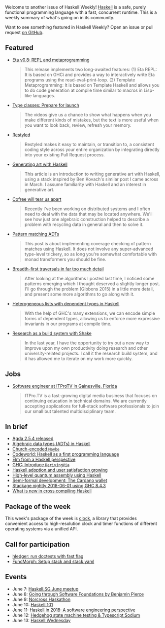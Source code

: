 <!-- 2018-06-07 -->

Welcome to another issue of Haskell Weekly!
[Haskell](https://www.haskell.org) is a safe, purely functional programming language with a fast, concurrent runtime.
This is a weekly summary of what's going on in its community.

Want to see something featured in Haskell Weekly?
Open an issue or pull request [on GitHub](https://github.com/haskellweekly/haskellweekly.github.io).

## Featured

-   [Eta v0.8: REPL and metaprogramming](https://blog.eta-lang.org/eta-v0-8-repl-and-metaprogramming-12e900ccfe25)

    > This release implements two long-awaited features: (1) Eta REPL: It is based on GHCi and provides a way to interactively write Eta programs using the read-eval-print-loop. (2) Template Metaprogramming: It is based on Template Haskell and allows you to do code generation at compile time similar to macros in Lisp-like languages.

-   [Type classes: Prepare for launch](https://typeclasses.com/news/2018-05-prepare-for-launch)

    > The videos give us a chance to show what happens when you make different kinds of mistakes, but the text is more useful when you want to look back, review, refresh your memory.

-   [Restyled](https://restyled.io)

    > Restyled makes it easy to maintain, or transition to, a consistent coding style across your entire organization by integrating directly into your existing Pull Request process.

-   [Generating art with Haskell](https://paytonturnage.com/writing/2018-06-05-generating-art-with-haskell/)

    > This article is an introduction to writing generative art with Haskell, using a stack inspired by Ben Kovach's similar post I came across in March. I assume familiarity with Haskell and an interest in generative art.

-   [Cofree will tear us apart](https://iokasimov.github.io/posts/2018/05/cofree-will-tear-us-apart)

    > Recently I've been working on distributed systems and I often need to deal with the data that may be located anywhere. We'll see how just one algebraic construction helped to describe a problem with recycling data in general and then to solve it.

-   [Pattern matching ADTs](https://adamschoenemann.dk/posts/2018-05-29-pattern-matching.html)

    > This post is about implementing coverage checking of pattern matches using Haskell. It does not involve any super-advanced type-level trickery, so as long you're somewhat comfortable with monad transformers you should be fine.

-   [Breadth-first traversals in far too much detail](https://doisinkidney.com/posts/2018-06-03-breadth-first-traversals-in-too-much-detail.html)

    > After looking at the algorithms I posted last time, I noticed some patterns emerging which I thought deserved a slightly longer post. I'll go through the problem (Gibbons 2015) in a little more detail, and present some more algorithms to go along with it.

-   [Heterogeneous lists with dependent types in Haskell](https://blog.poisson.chat/posts/2018-06-06-hlists-dependent-haskell.html)

    > With the help of GHC's many extensions, we can encode simple forms of dependent types, allowing us to enforce more expressive invariants in our programs at compile time.

-   [Research as a build system with Shake](https://cs-syd.eu/posts/2018-05-28-research-as-a-build-system)

    > In the last year, I have the opportunity to try out a new way to improve upon my own productivity doing research and other university-related projects. I call it the research build system, and it has allowed me to iterate on my work more quickly.

## Jobs

-   [Software engineer at ITProTV in Gainesville, Florida](https://functionaljobs.com/jobs/9080-software-engineer-developer-at-itprotv)

    > ITPro.TV is a fast-growing digital media business that focuses on continuing education in technical domains. We are currently accepting applications for full-stack software professionals to join our small but talented multidisciplinary team.

## In brief

-   [Agda 2.5.4 released](https://hackage.haskell.org/package/Agda-2.5.4/changelog)
-   [Algebraic data types (ADTs) in Haskell](http://muattiyah.com/posts/haskell-adts/)
-   [Church-encoded `Maybe`](http://blog.ploeh.dk/2018/06/04/church-encoded-maybe/)
-   [Codeworld: Haskell as a first programming language](https://mmhaskell.com/blog/2018/6/4/bxit5i954uafn0n4gah3yrzcxnc3q6)
-   [Elm from a Haskell perspective](https://www.schoolofhaskell.com/user/griba/elm-from-a-haskell-perspective)
-   [GHC: Introduce `DerivingVia`](https://mail.haskell.org/pipermail/ghc-commits/2018-June/037453.html)
-   [Haskell adoption and user satisfaction growing](https://www.infoq.com/news/2018/05/haskell-user-survey-2018)
-   [High-level quantum assembly using Haskell](https://whatthefunctional.wordpress.com/2018/06/03/high-level-quantum-assembly-using-haskell/)
-   [Semi-formal development: The Cardano wallet](https://www.well-typed.com/blog/2018/05/semi-formal-development/)
-   [Stackage nightly 2018-06-01 using GHC 8.4.3](https://www.stackage.org/nightly-2018-06-01)
-   [What is new in cross compiling Haskell](https://medium.com/@zw3rk/what-is-new-in-cross-compiling-haskell-402a739f672)

## Package of the week

This week's package of the week is [clock](https://www.stackage.org/lts-11.12/package/clock-0.7.2),
a library that provides convenient access to high-resolution clock and timer functions of different operating systems via a unified API.

## Call for participation

-   [hledger: run doctests with fast flag](https://github.com/simonmichael/hledger/issues/802)
-   [FuncMorph: Setup stack and stack.yaml](https://github.com/sam46/FuncMorph/issues/1)

## Events

-   June 7: [Haskell.SG June meetup](https://www.meetup.com/HASKELL-SG/events/248176887/)
-   June 8: [Going through Software Foundations by Benjamin Pierce](https://www.meetup.com/Austin-Types-Theorems-and-Programming-Languages/events/249706445/)
-   June 9: [Norcross Haskathon](https://www.meetup.com/Atlanta-Functional-Programming-Meetup/events/251380293/)
-   June 10: [Haskell 101](https://www.meetup.com/Bangalore-Functional-Programmers-Meetup/events/251298040/)
-   June 11: [Haskell in 2018: A software engineering perspective](https://www.meetup.com/HK-Functional-programming/events/250875066/)
-   June 12: [Hedgehog state machine testing & Typescript Sodium](https://www.meetup.com/Brisbane-Functional-Programming-Group/events/248688760/)
-   June 13: [Haskell Wednesday](https://www.meetup.com/berlinhug/events/251260401/)
